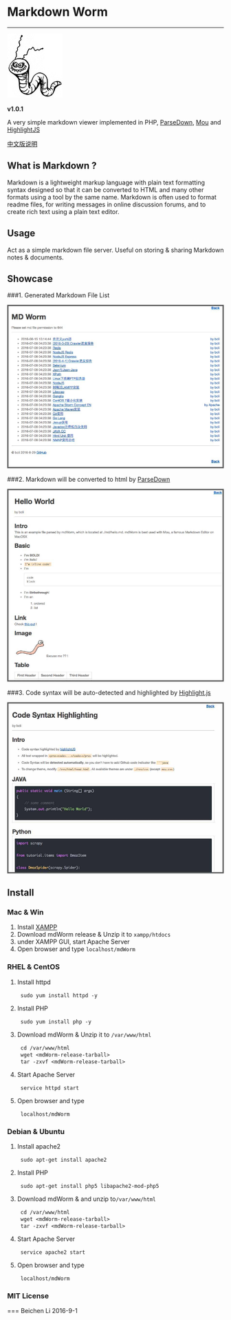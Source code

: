 # Markdown Worm #

---
![logo](res/img/logo.jpg)

__v1.0.1__

A very simple markdown viewer implemented in PHP, [ParseDown](http://parsedown.org), [Mou](http://25.io/mou/)
and [HighlightJS](https://highlightjs.org/)

[中文版说明](README_CN.md)

## What is Markdown ?

Markdown is a lightweight markup language with plain text formatting syntax designed so that it can be converted to HTML and many other formats using a tool by the same name. Markdown is often used to format readme files, for writing messages in online discussion forums, and to create rich text using a plain text editor.

## Usage

Act as a simple markdown file server. Useful on storing & sharing Markdown notes & documents.

## Showcase
###1. Generated Markdown File List

![logo](res/img/showcase_1.jpg)

###2. Markdown will be converted to html by [ParseDown](http://parsedown.org/)

![logo](res/img/showcase_2.jpg)

###3. Code syntax will be auto-detected and highlighted by [Highlight.js](https://highlightjs.org/)

![logo](res/img/showcase_3.jpg)

## Install

### Mac & Win

1. Install [XAMPP](https://www.apachefriends.org/index.html)
2. Download mdWorm release & Unzip it to `xampp/htdocs`
3. under XAMPP GUI, start Apache Server
4. Open browser and type `localhost/mdWorm`

### RHEL & CentOS

1. Install httpd

		sudo yum install httpd -y

2. Install PHP

		sudo yum install php -y

3. Download mdWorm & Unzip it to `/var/www/html`

		cd /var/www/html
		wget <mdWorm-release-tarball>
		tar -zxvf <mdWorm-release-tarball>

4. Start Apache Server

		service httpd start

5. Open browser and type

		localhost/mdWorm

### Debian & Ubuntu
1. Install apache2

		sudo apt-get install apache2

2. Install PHP

		sudo apt-get install php5 libapache2-mod-php5

3. Download mdWorm & and unzip to`/var/www/html`

		cd /var/www/html
		wget <mdWorm-release-tarball>
		tar -zxvf <mdWorm-release-tarball>

4. Start Apache Server

		service apache2 start

5. Open browser and type

		localhost/mdWorm


### MIT License

===
Beichen Li 2016-9-1
